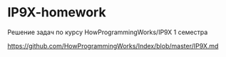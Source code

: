 # IP9X-homework
Решение задач по курсу HowProgrammingWorks/IP9X 1 семестра

https://github.com/HowProgrammingWorks/Index/blob/master/IP9X.md
